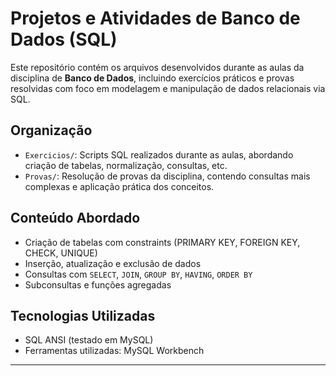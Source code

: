 # Projetos e Atividades de Banco de Dados (SQL)

Este repositório contém os arquivos desenvolvidos durante as aulas da disciplina de **Banco de Dados**, incluindo exercícios práticos e provas resolvidas com foco em modelagem e manipulação de dados relacionais via SQL.

## Organização

- `Exercicios/`: Scripts SQL realizados durante as aulas, abordando criação de tabelas, normalização, consultas, etc.
- `Provas/`: Resolução de provas da disciplina, contendo consultas mais complexas e aplicação prática dos conceitos.

## Conteúdo Abordado

- Criação de tabelas com constraints (PRIMARY KEY, FOREIGN KEY, CHECK, UNIQUE)
- Inserção, atualização e exclusão de dados
- Consultas com `SELECT`, `JOIN`, `GROUP BY`, `HAVING`, `ORDER BY`
- Subconsultas e funções agregadas

## Tecnologias Utilizadas

- SQL ANSI (testado em MySQL)
- Ferramentas utilizadas: MySQL Workbench
---

